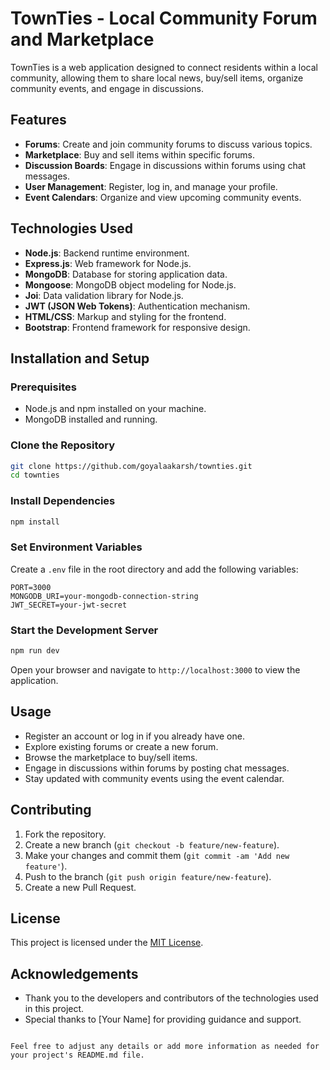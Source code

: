 # TownTies - Local Community Forum and Marketplace

TownTies is a web application designed to connect residents within a local community, allowing them to share local news, buy/sell items, organize community events, and engage in discussions.

## Features

- **Forums**: Create and join community forums to discuss various topics.
- **Marketplace**: Buy and sell items within specific forums.
- **Discussion Boards**: Engage in discussions within forums using chat messages.
- **User Management**: Register, log in, and manage your profile.
- **Event Calendars**: Organize and view upcoming community events.

## Technologies Used

- **Node.js**: Backend runtime environment.
- **Express.js**: Web framework for Node.js.
- **MongoDB**: Database for storing application data.
- **Mongoose**: MongoDB object modeling for Node.js.
- **Joi**: Data validation library for Node.js.
- **JWT (JSON Web Tokens)**: Authentication mechanism.
- **HTML/CSS**: Markup and styling for the frontend.
- **Bootstrap**: Frontend framework for responsive design.

## Installation and Setup

### Prerequisites

- Node.js and npm installed on your machine.
- MongoDB installed and running.

### Clone the Repository

```bash
git clone https://github.com/goyalaakarsh/townties.git
cd townties
```

### Install Dependencies

```bash
npm install
```

### Set Environment Variables

Create a `.env` file in the root directory and add the following variables:

```
PORT=3000
MONGODB_URI=your-mongodb-connection-string
JWT_SECRET=your-jwt-secret
```

### Start the Development Server

```bash
npm run dev
```

Open your browser and navigate to `http://localhost:3000` to view the application.

## Usage

- Register an account or log in if you already have one.
- Explore existing forums or create a new forum.
- Browse the marketplace to buy/sell items.
- Engage in discussions within forums by posting chat messages.
- Stay updated with community events using the event calendar.

## Contributing

1. Fork the repository.
2. Create a new branch (`git checkout -b feature/new-feature`).
3. Make your changes and commit them (`git commit -am 'Add new feature'`).
4. Push to the branch (`git push origin feature/new-feature`).
5. Create a new Pull Request.

## License

This project is licensed under the [MIT License](LICENSE).

## Acknowledgements

- Thank you to the developers and contributors of the technologies used in this project.
- Special thanks to [Your Name] for providing guidance and support.
```

Feel free to adjust any details or add more information as needed for your project's README.md file.